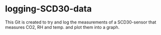 # logging-SCD30-data
This Git is created to try and log the measurements of a SCD30-sensor that measures CO2, RH and temp. and plot them into a graph.
